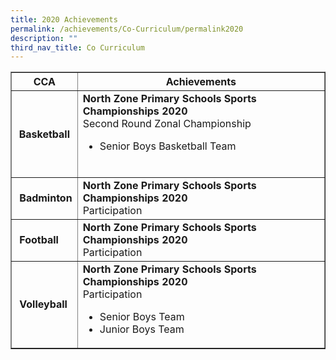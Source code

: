 ```yaml
---
title: 2020 Achievements
permalink: /achievements/Co-Curriculum/permalink2020
description: ""
third_nav_title: Co Curriculum
---
```



<table border="1" cellspacing="0" cellpadding="10">
<thead>
<tr>
<th>CCA</th>
<th>Achievements</th>
</tr>
</thead>
<tbody>
<tr>
<th>Basketball</th>
<td><strong>North Zone Primary Schools Sports Championships 2020</strong><br />
<div>Second Round Zonal Championship<br />
<ul>
<li>Senior Boys Basketball Team</li>
</ul>
<div>
<div>&nbsp;</div>
</div>
</div>
</td>
</tr>
<tr>
<td>&nbsp;<strong>Badminton</strong></td>
<td><strong>North Zone Primary Schools Sports Championships 2020</strong><br />
<div>Participation</div>
</td>
</tr>
<tr>
<td>&nbsp;<strong>Football</strong></td>
<td><strong>North Zone Primary Schools Sports Championships 2020</strong><br />
<div>Participation</div>
</td>
</tr>
<tr>
<td>&nbsp;<strong>Volleyball</strong></td>
<td><strong>North Zone Primary Schools Sports Championships 2020</strong><br />
<div>Participation<br />
<ul>
<li>Senior Boys Team</li>
<li>Junior Boys Team</li>
</ul>
</div>
</td>
</tr>
</tbody>
</table>